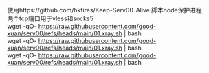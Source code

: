 使用https://github.com/hkfires/Keep-Serv00-Alive 脚本node保护进程  
两个tcp端口用于vless和socks5  
wget -qO- https://raw.githubusercontent.com/good-xuan/serv00/refs/heads/main/01.xray.sh | bash  
wget -qO- https://raw.githubusercontent.com/good-xuan/serv00/refs/heads/main/01.xray.sh | bash  
wget -qO- https://raw.githubusercontent.com/good-xuan/serv00/refs/heads/main/01.xray.sh | bash  
